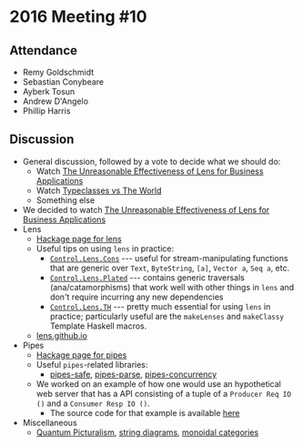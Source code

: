 # 2016 Meeting #10

## Attendance

* Remy Goldschmidt
* Sebastian Conybeare
* Ayberk Tosun
* Andrew D'Angelo
* Phillip Harris

## Discussion

* General discussion, followed by a vote to decide what we should do:
  * Watch [The Unreasonable Effectiveness of Lens for Business Applications][]
  * Watch [Typeclasses vs The World][]
  * Something else
* We decided to watch
  [The Unreasonable Effectiveness of Lens for Business Applications][]
* Lens
  * [Hackage page for lens][lens-hackage]
  * Useful tips on using `lens` in practice:
    * [`Control.Lens.Cons`][Control.Lens.Cons]
      --- useful for stream-manipulating functions that are generic over
      `Text`, `ByteString`, `[a]`, `Vector a`, `Seq a`, etc.
    * [`Control.Lens.Plated`][Control.Lens.Plated]
      --- contains generic traversals (ana/catamorphisms) that work well with
      other things in `lens` and don't require incurring any new dependencies
    * [`Control.Lens.TH`][Control.Lens.TH]
      --- pretty much essential for using `lens` in practice; particularly
      useful are the `makeLenses` and `makeClassy` Template Haskell macros.
  * [lens.github.io](https://lens.github.io)
* Pipes
  * [Hackage page for pipes][pipes-hackage]
  * Useful `pipes`-related libraries:
    * [pipes-safe][], [pipes-parse][], [pipes-concurrency][]
  * We worked on an example of how one would use an hypothetical web server
    that has a API consisting of a tuple of a `Producer Req IO ()` and a
    `Consumer Resp IO ()`.
    * The source code for that example is available [here][pipes-example]
* Miscellaneous
  * [Quantum Picturalism][], [string diagrams][], [monoidal categories][]

[lens-hackage]:
  https://hackage.haskell.org/package/lens
[The Unreasonable Effectiveness of Lens for Business Applications]:
  https://www.youtube.com/watch?v=T88TDS7L5DY
[Typeclasses vs The World]:
  https://www.youtube.com/watch?v=hIZxTQP1ifo
[Control.Lens.Cons]:
  https://hackage.haskell.org/package/lens/docs/Control-Lens-Cons.html
[Control.Lens.Plated]:
  https://hackage.haskell.org/package/lens/docs/Control-Lens-Plated.html
[Control.Lens.TH]:
  https://hackage.haskell.org/package/lens/docs/Control-Lens-TH.html
[pipes-hackage]:
  https://hackage.haskell.org/package/pipes
[pipes-safe]:
  https://hackage.haskell.org/package/pipes-safe
[pipes-parse]:
  https://hackage.haskell.org/package/pipes-parse
[pipes-concurrency]:
  https://hackage.haskell.org/package/pipes-concurrency
[pipes-example]:
  https://gist.github.com/c097e2ef0490579b363d
[Quantum Picturalism]:
  https://arxiv.org/pdf/0908.1787v1.pdf
[string diagrams]:
  https://ncatlab.org/nlab/show/string+diagram
[monoidal categories]:
  https://en.wikipedia.org/wiki/Monoidal_category
